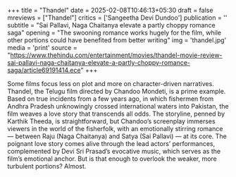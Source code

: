 +++
title = "Thandel"
date = 2025-02-08T10:46:13+05:30
draft = false
mreviews = ["Thandel"]
critics = ['Sangeetha Devi Dundoo']
publication = ''
subtitle = "Sai Pallavi, Naga Chaitanya elevate a partly choppy romance saga"
opening = "The swooning romance works hugely for the film, while other portions could have benefited from better writing"
img = 'thandel.jpg'
media = 'print'
source = "https://www.thehindu.com/entertainment/movies/thandel-movie-review-sai-pallavi-naga-chaitanya-elevate-a-partly-choppy-romance-saga/article69191414.ece"
+++

Some films focus less on plot and more on character-driven narratives. Thandel, the Telugu film directed by Chandoo Mondeti, is a prime example. Based on true incidents from a few years ago, in which fishermen from Andhra Pradesh unknowingly crossed international waters into Pakistan, the film weaves a love story that transcends all odds. The storyline, penned by Karthik Theeda, is straightforward, but Chandoo’s screenplay immerses viewers in the world of the fisherfolk, with an emotionally stirring romance — between Raju (Naga Chaitanya) and Satya (Sai Pallavi) — at its core. The poignant love story comes alive through the lead actors’ performances, complemented by Devi Sri Prasad’s evocative music, which serves as the film’s emotional anchor. But is that enough to overlook the weaker, more turbulent portions? Almost.
